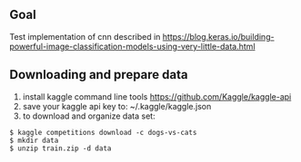 ## Goal
Test implementation of cnn described in https://blog.keras.io/building-powerful-image-classification-models-using-very-little-data.html

## Downloading and prepare data
1. install kaggle command line tools https://github.com/Kaggle/kaggle-api
2. save your kaggle api key to: ~/.kaggle/kaggle.json
3. to download and organize data set:
```
$ kaggle competitions download -c dogs-vs-cats
$ mkdir data
$ unzip train.zip -d data


```

##